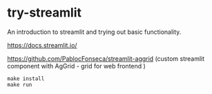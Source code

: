 # try-streamlit

An introduction to streamlit and trying out basic functionality.

https://docs.streamlit.io/

https://github.com/PablocFonseca/streamlit-aggrid (custom streamlit component with AgGrid - grid for web frontend )

```
make install
make run
```
